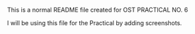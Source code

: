 This is a normal README file created for OST PRACTICAL NO. 6

I will be using this file for the Practical by adding screenshots.

